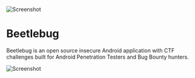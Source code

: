 ![Screenshot](https://hafiz.ng/wp-content/uploads/2022/03/github_beetlebug.png)

# Beetlebug
Beetlebug is an open source insecure Android application with CTF challenges built for Android Penetration Testers and Bug Bounty hunters.


![Screenshot](https://hafiz.ng/wp-content/uploads/2022/03/beetlebug-button.png)

